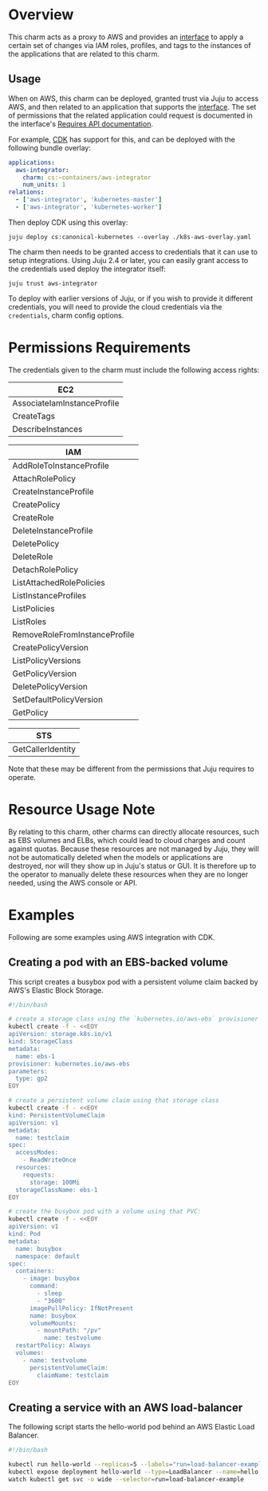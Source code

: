 # Overview

This charm acts as a proxy to AWS and provides an [interface][] to apply a
certain set of changes via IAM roles, profiles, and tags to the instances of
the applications that are related to this charm.

## Usage

When on AWS, this charm can be deployed, granted trust via Juju to access AWS,
and then related to an application that supports the [interface][].  The set
of permissions that the related application could request is documented in the
interface's [Requires API documentation][api-doc].

For example, [CDK][] has support for this, and can be deployed with the
following bundle overlay:

```yaml
applications:
  aws-integrator:
    charm: cs:~containers/aws-integrator
    num_units: 1
relations:
  - ['aws-integrator', 'kubernetes-master']
  - ['aws-integrator', 'kubernetes-worker']
```

Then deploy CDK using this overlay:

```
juju deploy cs:canonical-kubernetes --overlay ./k8s-aws-overlay.yaml
```

The charm then needs to be granted access to credentials that it can use to
setup integrations.  Using Juju 2.4 or later, you can easily grant access to
the credentials used deploy the integrator itself:

```
juju trust aws-integrator
```

To deploy with earlier versions of Juju, or if you wish to provide it different
credentials, you will need to provide the cloud credentials via the `credentials`,
charm config options.

# Permissions Requirements

The credentials given to the charm must include the following access rights:

| EC2                           |
| ----------------------------- |
| AssociateIamInstanceProfile   |
| CreateTags                    |
| DescribeInstances             |

| IAM                           |
| ----------------------------- |
| AddRoleToInstanceProfile      |
| AttachRolePolicy              |
| CreateInstanceProfile         |
| CreatePolicy                  |
| CreateRole                    |
| DeleteInstanceProfile         |
| DeletePolicy                  |
| DeleteRole                    |
| DetachRolePolicy              |
| ListAttachedRolePolicies      |
| ListInstanceProfiles          |
| ListPolicies                  |
| ListRoles                     |
| RemoveRoleFromInstanceProfile |
| CreatePolicyVersion           |
| ListPolicyVersions            |
| GetPolicyVersion              |
| DeletePolicyVersion           |
| SetDefaultPolicyVersion       |
| GetPolicy                     |

| STS                           |
| ----------------------------- |
| GetCallerIdentity             |

Note that these may be different from the permissions that Juju requires to operate.
 

# Resource Usage Note

By relating to this charm, other charms can directly allocate resources, such
as EBS volumes and ELBs, which could lead to cloud charges and count against
quotas.  Because these resources are not managed by Juju, they will not be
automatically deleted when the models or applications are destroyed, nor will
they show up in Juju's status or GUI.  It is therefore up to the operator to
manually delete these resources when they are no longer needed, using the
AWS console or API.


# Examples

Following are some examples using AWS integration with CDK.

## Creating a pod with an EBS-backed volume

This script creates a busybox pod with a persistent volume claim backed by
AWS's Elastic Block Storage.

```sh
#!/bin/bash

# create a storage class using the `kubernetes.io/aws-ebs` provisioner
kubectl create -f - <<EOY
apiVersion: storage.k8s.io/v1
kind: StorageClass
metadata:
  name: ebs-1
provisioner: kubernetes.io/aws-ebs
parameters:
  type: gp2
EOY

# create a persistent volume claim using that storage class
kubectl create -f - <<EOY
kind: PersistentVolumeClaim
apiVersion: v1
metadata:
  name: testclaim
spec:
  accessModes:
    - ReadWriteOnce
  resources:
    requests:
      storage: 100Mi
  storageClassName: ebs-1
EOY

# create the busybox pod with a volume using that PVC:
kubectl create -f - <<EOY
apiVersion: v1
kind: Pod
metadata:
  name: busybox
  namespace: default
spec:
  containers:
    - image: busybox
      command:
        - sleep
        - "3600"
      imagePullPolicy: IfNotPresent
      name: busybox
      volumeMounts:
        - mountPath: "/pv"
          name: testvolume
  restartPolicy: Always
  volumes:
    - name: testvolume
      persistentVolumeClaim:
        claimName: testclaim
EOY
```

## Creating a service with an AWS load-balancer

The following script starts the hello-world pod behind an AWS Elastic Load Balancer.

```sh
#!/bin/bash

kubectl run hello-world --replicas=5 --labels="run=load-balancer-example" --image=gcr.io/google-samples/node-hello:1.0  --port=8080
kubectl expose deployment hello-world --type=LoadBalancer --name=hello
watch kubectl get svc -o wide --selector=run=load-balancer-example
```


[interface]: https://github.com/juju-solutions/interface-aws-integration
[api-doc]: https://github.com/juju-solutions/interface-aws-integration/blob/master/docs/requires.md
[CDK]: https://jujucharms.com/canonical-kubernetes
